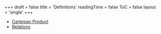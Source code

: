 +++
draft = false
title = 'Definitions'
readingTime = false
ToC = false
layout = 'single'
+++

- [Cartesian Product](./cartesian_product.md)
- [Relations](./relations.md)
